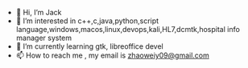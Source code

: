 - 👋 Hi, I’m Jack
- 👀 I’m interested in c++,c,java,python,script language,windows,macos,linux,devops,kali,HL7,dcmtk,hospital info manager system
- 🌱 I’m currently learning gtk, libreoffice devel
- 📫 How to reach me , my email is zhaoweiy09@gmail.com

<!---
💞️ I’m looking to collaborate 
zhaoweiy09/zhaoweiy09 is a ✨ special ✨ repository because its `README.md` (this file) appears on your GitHub profile.
You can click the Preview link to take a look at your changes.
--->
